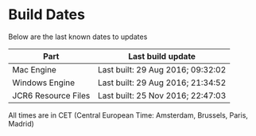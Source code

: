 # Build Dates

Below are the last known dates to updates

Part | Last build update
-----|-----
Mac Engine | Last built: 29 Aug 2016; 09:32:02
Windows Engine | Last built: 29 Aug 2016; 21:34:52
JCR6 Resource Files | Last built: 25 Nov 2016; 22:47:03
All times are in CET (Central European Time: Amsterdam, Brussels, Paris, Madrid)




